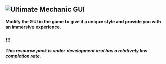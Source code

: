 ![Ultimate Mechanic GUI](https://cdn.modrinth.com/data/cached_images/41deb05fdd64948755424a101e8fa849e15f882e.png)
-
**Modify the GUI in the game to give it a unique style and provide you with an immersive experience.**

### !!!
 _**This resource pack is under development and has a relatively low completion rate.**_
